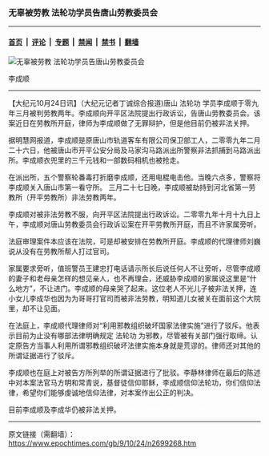 ### 无辜被劳教 法轮功学员告唐山劳教委员会

---

#### [首页](../../../..?n2699268) &nbsp;|&nbsp; [评论](../../../../../epoch-comment?n2699268) &nbsp;|&nbsp; [专题](../../../../../epoch-special?n2699268) &nbsp;|&nbsp; [禁闻](../../../../../epoch-news?n2699268) &nbsp;|&nbsp; [禁书](../../../../../books?n2699268) &nbsp;|&nbsp; [翻墙](https://github.com/gfw-breaker/nogfw/blob/master/README.md?n2699268)


<div><img alt="无辜被劳教 法轮功学员告唐山劳教委员会" class="attachment-djy_600_400 size-djy_600_400 wp-post-image" src="https://i.epochtimes.com/assets/uploads/2009/10/910231904161830-600x400.jpg"/>
<div class="caption">
 <p>
  李成顺
 </p>
</div></div><hr/><div class="post_content" id="artbody" itemprop="articleBody">
 <!-- article content begin -->
 <p>
  【大纪元10月24日讯】（大纪元记者丁诚综合报道)唐山
  <ok href="https://www.epochtimes.com/gb/tag/%E6%B3%95%E8%BD%AE%E5%8A%9F.html">
   法轮功
  </ok>
  学员李成顺于零九年三月被判劳教两年。李成顺向开平区法院提出行政诉讼，告唐山劳教委员会。该案近日在劳教所开庭，律师为李成顺做了无罪辩护，但是他目前仍被非法关押。
 </p>
 <p>
  据明慧网报道，李成顺是原唐山市轨道客车有限公司保卫部工人，二零零九年二月二十六日，他被唐山市开平公安分局及马家沟马路派出所警察非法抓捕到马路派出所。李成顺衣兜里的三千元钱和一部数码相机也被抢走。
 </p>
 <p>
  在派出所，五个警察轮番毒打折磨李成顺，还用电棍电击他。当晚六点多，警察将李成顺关入唐山市第一看守所。 三月二十七日晚，李成顺被劫持到河北省第一劳教所（开平劳教所）非法劳教两年。
 </p>
 <p>
  李成顺对被非法劳教不服，向开平区法院提出行政诉讼。二零零九年十月十九日上午，李成顺对唐山劳教委员会行政诉讼案在开平劳教所开庭，而且不许家属旁听。
 </p>
 <p>
  法庭审理案件本应该在法院，可是却被安排在劳教所开庭。李成顺的代理律师刘巍说从没有在劳教所帮人打过官司。
 </p>
 <p>
  家属要求旁听，值班警员王建忠打电话请示所长后说任何人不让旁听，尽管李成顺的妻子和老母亲怎样的想见亲人，也不再理会，还威胁李成顺的家属说这里是“什么地方”，不让进门。李成顺的母亲哭了起来。这位老人不光儿子被非法关押，连小女儿李成华也因为为哥哥打官司而被非法劳教，明知道儿女被关在面前这个大院里，却不让见面。
 </p>
 <p>
  在法庭上，李成顺代理律师对“利用邪教组织破坏国家法律实施”进行了驳斥。他表示目前为止没有哪部法律明确规定
  <ok href="https://www.epochtimes.com/gb/tag/%E6%B3%95%E8%BD%AE%E5%8A%9F.html">
   法轮功
  </ok>
  为邪教，尽管被有关部门强行取缔。认定原告方当事人利用所谓邪教组织破坏法律实施本身就是荒谬的。律师还对其他的所谓证据进行了驳斥。
 </p>
 <p>
  李成顺也在庭上对被告方所列举的所谓证据进行了批驳。李静林律师在最后的陈述中对本案法官马方明和常青说，基督徒信仰耶稣，李成顺信仰法轮功，你们信仰法律，希望你们能够虔诚地信仰法律，对本案作出公正的判决。
 </p>
 <p>
  目前李成顺及李成华仍被非法关押。
  <font color="#ffffff">
   (http://www.dajiyuan.com)
  </font>
 </p>
 <!-- article content end -->
 <div id="below_article_ad">
 </div>
</div>


---

原文链接（需翻墙）：https://www.epochtimes.com/gb/9/10/24/n2699268.htm